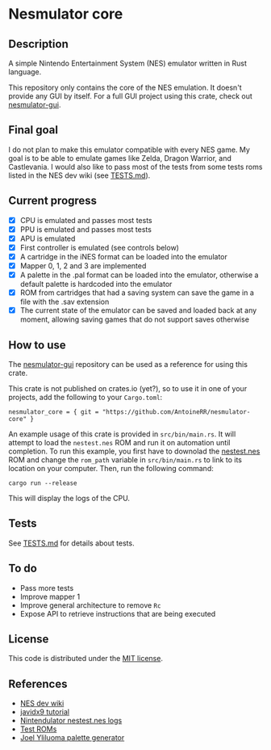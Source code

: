 # Nesmulator core

## Description

A simple Nintendo Entertainment System (NES) emulator written in Rust language.

This repository only contains the core of the NES emulation. It doesn't provide any GUI by itself. For a full GUI project using this crate, check out [nesmulator-gui](https://github.com/AntoineRR/nesmulator-gui).

## Final goal

I do not plan to make this emulator compatible with every NES game.
My goal is to be able to emulate games like Zelda, Dragon Warrior, and Castlevania.
I would also like to pass most of the tests from some tests roms listed in the NES dev wiki (see [TESTS.md](./TESTS.md)).

## Current progress

* [X] CPU is emulated and passes most tests
* [X] PPU is emulated and passes most tests
* [X] APU is emulated
* [X] First controller is emulated (see controls below)
* [X] A cartridge in the iNES format can be loaded into the emulator
* [X] Mapper 0, 1, 2 and 3 are implemented
* [X] A palette in the .pal format can be loaded into the emulator, otherwise a default palette is hardcoded into the emulator
* [X] ROM from cartridges that had a saving system can save the game in a file with the .sav extension
* [X] The current state of the emulator can be saved and loaded back at any moment, allowing saving games that do not support saves otherwise

## How to use

The [nesmulator-gui](https://github.com/AntoineRR/nesmulator-gui) repository can be used as a reference for using this crate.

This crate is not published on crates.io (yet?), so to use it in one of your projects, add the following to your `Cargo.toml`:
```
nesmulator_core = { git = "https://github.com/AntoineRR/nesmulator-core" }
```

An example usage of this crate is provided in `src/bin/main.rs`. It will attempt to load the `nestest.nes` ROM and run it on automation until completion. To run this example, you first have to downolad the [nestest.nes](http://nickmass.com/images/nestest.nes) ROM and change the `rom_path` variable in `src/bin/main.rs` to link to its location on your computer. Then, run the following command:
```
cargo run --release
```
This will display the logs of the CPU.

## Tests

See [TESTS.md](./TESTS.md) for details about tests.

## To do

* Pass more tests
* Improve mapper 1
* Improve general architecture to remove `Rc`
* Expose API to retrieve instructions that are being executed

## License

This code is distributed under the [MIT license](./LICENSE).

## References

* [NES dev wiki](http://wiki.nesdev.com/w/index.php/Nesdev)
* [javidx9 tutorial](https://www.youtube.com/watch?v=F8kx56OZQhg&list=PLrOv9FMX8xJHqMvSGB_9G9nZZ_4IgteYf&index=2)
* [Nintendulator nestest.nes logs](https://www.qmtpro.com/~nes/misc/nestest.log)
* [Test ROMs](https://github.com/christopherpow/nes-test-roms)
* [Joel Yliluoma palette generator](https://bisqwit.iki.fi/utils/nespalette.php)